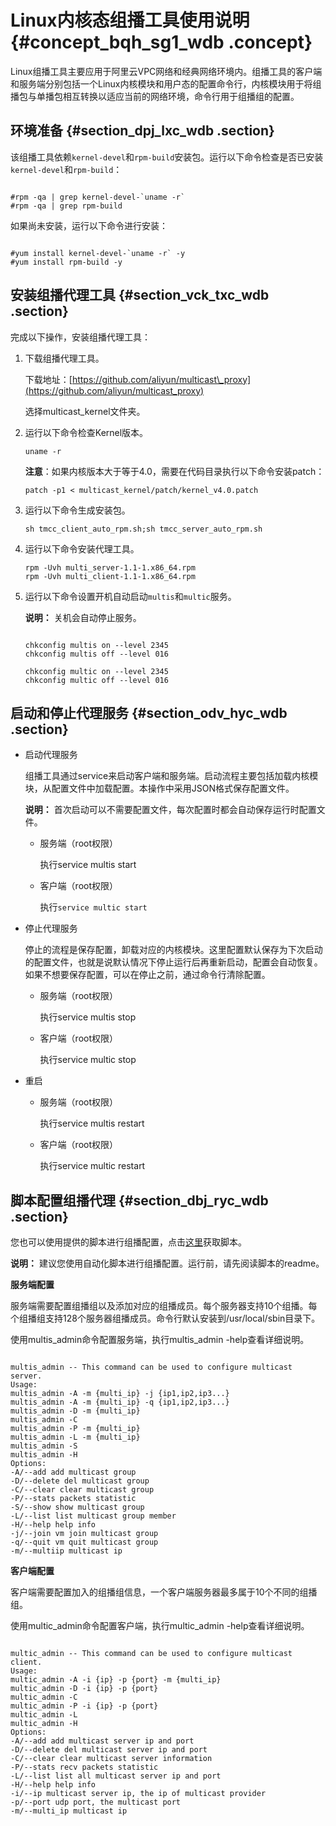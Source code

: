 # Linux内核态组播工具使用说明 {#concept_bqh_sg1_wdb .concept}

Linux组播工具主要应用于阿里云VPC网络和经典网络环境内。组播工具的客户端和服务端分别包括一个Linux内核模块和用户态的配置命令行，内核模块用于将组播包与单播包相互转换以适应当前的网络环境，命令行用于组播组的配置。

## 环境准备 {#section_dpj_lxc_wdb .section}

该组播工具依赖`kernel-devel`和`rpm-build`安装包。运行以下命令检查是否已安装`kernel-devel`和`rpm-build`：

```

#rpm -qa | grep kernel-devel-`uname -r`
#rpm -qa | grep rpm-build
```

如果尚未安装，运行以下命令进行安装：

```

#yum install kernel-devel-`uname -r` -y 
#yum install rpm-build -y
```

## 安装组播代理工具 {#section_vck_txc_wdb .section}

完成以下操作，安装组播代理工具：

1.  下载组播代理工具。

    下载地址：[https://github.com/aliyun/multicast\_proxy](https://github.com/aliyun/multicast_proxy)

    选择multicast\_kernel文件夹。

2.  运行以下命令检查Kernel版本。

    ```
    uname -r
    ```

    **注意**：如果内核版本大于等于4.0，需要在代码目录执行以下命令安装patch：

    ```
    patch -p1 < multicast_kernel/patch/kernel_v4.0.patch
    ```

3.  运行以下命令生成安装包。

    ```
    sh tmcc_client_auto_rpm.sh;sh tmcc_server_auto_rpm.sh
    ```

4.  运行以下命令安装代理工具。

    ```
    rpm -Uvh multi_server-1.1-1.x86_64.rpm
    rpm -Uvh multi_client-1.1-1.x86_64.rpm
    
    ```

5.  运行以下命令设置开机自动启动`multis`和`multic`服务。

    **说明：** 关机会自动停止服务。

    ```
    
    chkconfig multis on --level 2345
    chkconfig multis off --level 016
    
    chkconfig multic on --level 2345
    chkconfig multic off --level 016
    ```


## 启动和停止代理服务 {#section_odv_hyc_wdb .section}

-   启动代理服务

    组播工具通过service来启动客户端和服务端。启动流程主要包括加载内核模块，从配置文件中加载配置。本操作中采用JSON格式保存配置文件。

    **说明：** 首次启动可以不需要配置文件，每次配置时都会自动保存运行时配置文件。

    -   服务端（root权限）

        执行service multis start

    -   客户端（root权限）

        执行`service multic start`

-   停止代理服务

    停止的流程是保存配置，卸载对应的内核模块。这里配置默认保存为下次启动的配置文件，也就是说默认情况下停止运行后再重新启动，配置会自动恢复。如果不想要保存配置，可以在停止之前，通过命令行清除配置。

    -   服务端（root权限）

        执行service multis stop

    -   客户端（root权限）

        执行service multic stop

-   重启

    -   服务端（root权限）

        执行service multis restart

    -   客户端（root权限）

        执行service multic restart


## 脚本配置组播代理 {#section_dbj_ryc_wdb .section}

您也可以使用提供的脚本进行组播配置，点击[这里](https://github.com/aliyun/multicast_proxy/tree/master/multicast_kernel/conf_auto_make_script)获取脚本。

**说明：** 建议您使用自动化脚本进行组播配置。运行前，请先阅读脚本的readme。

**服务端配置**

服务端需要配置组播组以及添加对应的组播成员。每个服务器支持10个组播。每个组播组支持128个服务器组播成员。命令行默认安装到/usr/local/sbin目录下。

使用multis\_admin命令配置服务端，执行multis\_admin -help查看详细说明。

```

multis_admin -- This command can be used to configure multicast server.
Usage:
multis_admin -A -m {multi_ip} -j {ip1,ip2,ip3...}
multis_admin -A -m {multi_ip} -q {ip1,ip2,ip3...}
multis_admin -D -m {multi_ip} 
multis_admin -C 
multis_admin -P -m {multi_ip}
multis_admin -L -m {multi_ip} 
multis_admin -S 
multis_admin -H 
Options:
-A/--add add multicast group
-D/--delete del multicast group
-C/--clear clear multicast group
-P/--stats packets statistic
-S/--show show multicast group
-L/--list list multicast group member
-H/--help help info
-j/--join vm join multicast group
-q/--quit vm quit multicast group
-m/--multiip multicast ip
```

**客户端配置**

客户端需要配置加入的组播组信息，一个客户端服务器最多属于10个不同的组播组。

使用multic\_admin命令配置客户端，执行multic\_admin -help查看详细说明。

```

multic_admin -- This command can be used to configure multicast client.
Usage:
multic_admin -A -i {ip} -p {port} -m {multi_ip}
multic_admin -D -i {ip} -p {port} 
multic_admin -C 
multic_admin -P -i {ip} -p {port} 
multic_admin -L
multic_admin -H 
Options:
-A/--add add multicast server ip and port
-D/--delete del multicast server ip and port
-C/--clear clear multicast server information
-P/--stats recv packets statistic
-L/--list list all multicast server ip and port
-H/--help help info
-i/--ip multicast server ip, the ip of multicast provider
-p/--port udp port, the multicast port
-m/--multi_ip multicast ip
```

